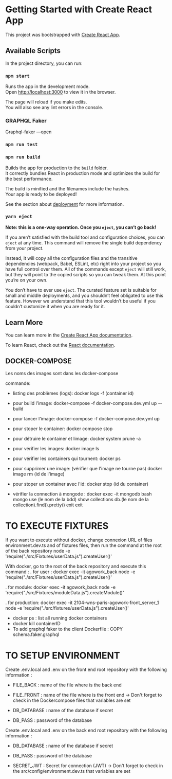 # Getting Started with Create React App

This project was bootstrapped with [Create React App](https://github.com/facebook/create-react-app).

## Available Scripts

In the project directory, you can run:

### `npm start`

Runs the app in the development mode.\
Open [http://localhost:3000](http://localhost:3000) to view it in the browser.

The page will reload if you make edits.\
You will also see any lint errors in the console.

### GRAPHQL Faker

Graphql-faker —open

### `npm run test`

### `npm run build`

Builds the app for production to the `build` folder.\
It correctly bundles React in production mode and optimizes the build for the best performance.

The build is minified and the filenames include the hashes.\
Your app is ready to be deployed!

See the section about [deployment](https://facebook.github.io/create-react-app/docs/deployment) for more information.

### `yarn eject`

**Note: this is a one-way operation. Once you `eject`, you can’t go back!**

If you aren’t satisfied with the build tool and configuration choices, you can `eject` at any time. This command will remove the single build dependency from your project.

Instead, it will copy all the configuration files and the transitive dependencies (webpack, Babel, ESLint, etc) right into your project so you have full control over them. All of the commands except `eject` will still work, but they will point to the copied scripts so you can tweak them. At this point you’re on your own.

You don’t have to ever use `eject`. The curated feature set is suitable for small and middle deployments, and you shouldn’t feel obligated to use this feature. However we understand that this tool wouldn’t be useful if you couldn’t customize it when you are ready for it.

## Learn More

You can learn more in the [Create React App documentation](https://facebook.github.io/create-react-app/docs/getting-started).

To learn React, check out the [React documentation](https://reactjs.org/).

## DOCKER-COMPOSE

Les noms des images sont dans les docker-compose

commande:

- listing des problèmes (logs): docker logs -f (container id)

- pour build l'image: docker-compose -f docker-compose.dev.yml up --build
- pour lancer l'image: docker-compose -f docker-compose.dev.yml up
- pour stoper le container: docker compose stop
- pour détruire le container et limage: docker system prune -a
- pour vérifier les images: docker image ls
- pour vérifier les containers qui tournent: docker ps
- pour supprimer une image: (vérifier que l'image ne tourne pas) docker image rm (id de l'image)
- pour stoper un container avec l'id: docker stop (id du container)

- vérifier la connection à mongode :
  docker exec -it mongodb bash
  mongo
  use (le nom de la bdd)
  show collections
  db.(le nom de la collection).find().pretty()
  exit
  exit

# TO EXECUTE FIXTURES 
  If you want to execute without docker, change connexion URL of files environment.dev.ts and of fixtures files, then run the command 
  at the root of the back repository 
  node -e 'require("./src/Fixtures/userData.js").createUser()'

  With docker, go to the root of the back repository and execute this command :
  . for user :
  docker exec -it agowork_back node -e 'require("./src/Fixtures/userData.js").createUser()'

  . for module: 
  docker exec -it agowork_back node -e 'require("./src/Fixtures/moduleData.js").createModule()'

  . for production:
  docker exec -it 2104-wns-paris-agowork-front_server_1 node -e 'require("./src/fixtures/userData.js").createUser()'

- docker ps : list all running docker containers
- docker kill containerID
- To add graphql faker to the client Dockerfile : COPY schema.faker.graphql

# TO SETUP ENVIRONMENT 
  Create .env.local and .env on the front end root repository with the following information :
  - FILE_BACK : name of the file where is the back end 
  - FILE_FRONT : name of the file where is the front end 
  -> Don't forget to check in the Dockercompose files that variables are set 
  
  - DB_DATABASE : name of the database if secret
  - DB_PASS : password of the database 

  Create .env.local and .env on the back end root repository with the following information : 
  - DB_DATABASE : name of the database if secret
  - DB_PASS : password of the database 
  
  - SECRET_JWT : Secret for connection (JWT) 
  -> Don't forget to check in the src/config/environment.dev.ts that variables are set 
